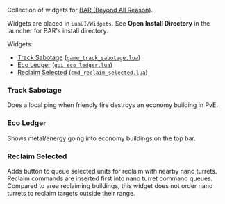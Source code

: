 Collection of widgets for [BAR (Beyond All Reason)](https://www.beyondallreason.info/).

Widgets are placed in `LuaUI/Widgets`. See **Open Install Directory** in the launcher for BAR's install directory.

Widgets:
* [Track Sabotage](#track-sabotage) ([`game_track_sabotage.lua`](https://raw.githubusercontent.com/manshanko/bar-widgets/main/game_track_sabotage.lua))
* [Eco Ledger](#eco-ledger) ([`gui_eco_ledger.lua`](https://raw.githubusercontent.com/manshanko/bar-widgets/main/gui_eco_ledger.lua))
* [Reclaim Selected](#reclaim-selected) ([`cmd_reclaim_selected.lua`](https://raw.githubusercontent.com/manshanko/bar-widgets/main/cmd_reclaim_selected.lua))



### Track Sabotage

Does a local ping when friendly fire destroys an economy building in PvE.



### Eco Ledger

Shows metal/energy going into economy buildings on the top bar.



### Reclaim Selected

Adds button to queue selected units for reclaim with nearby nano turrets.
Reclaim commands are inserted first into nano turret command queues.
Compared to area reclaiming buildings, this widget does not order nano turrets to reclaim targets outside their range.
